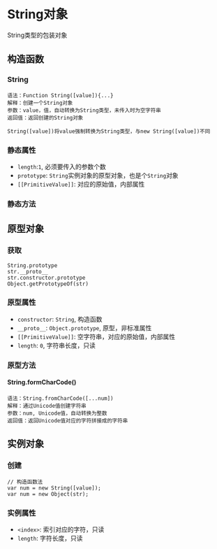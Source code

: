 # String对象

String类型的包装对象

## 构造函数

### String

```
语法：Function String([value]){...}
解释：创建一个String对象
参数：value，值，自动转换为String类型，未传入时为空字符串
返回值：返回创建的String对象

String([value])将value强制转换为String类型，与new String([value])不同
```

### 静态属性

* `length`:`1`, 必须要传入的参数个数
* `prototype`: `String`实例对象的原型对象，也是个`String`对象
* `[[PrimitiveValue]]`: 对应的原始值，内部属性

### 静态方法

## 原型对象

### 获取

```
String.prototype
str.__proto__
str.constructor.prototype
Object.getPrototypeOf(str)
```

### 原型属性

* `constructor`: `String`, 构造函数
* `__proto__`: `Object.prototype`, 原型，非标准属性
* `[[PrimitiveValue]]`: 空字符串，对应的原始值，内部属性
* `length`: `0`, 字符串长度，只读

### 原型方法

#### String.formCharCode()

```
语法：String.fromCharCode([...num])
解释：通过Unicode值创建字符串
参数：num, Unicode值，自动转换为整数
返回值：返回Unicode值对应的字符拼接成的字符串
```

## 实例对象

### 创建

```
// 构造函数法
var num = new String([value]);
var num = new Object(str);
```

### 实例属性

* `<index>`: 索引对应的字符，只读
* `length`: 字符长度，只读